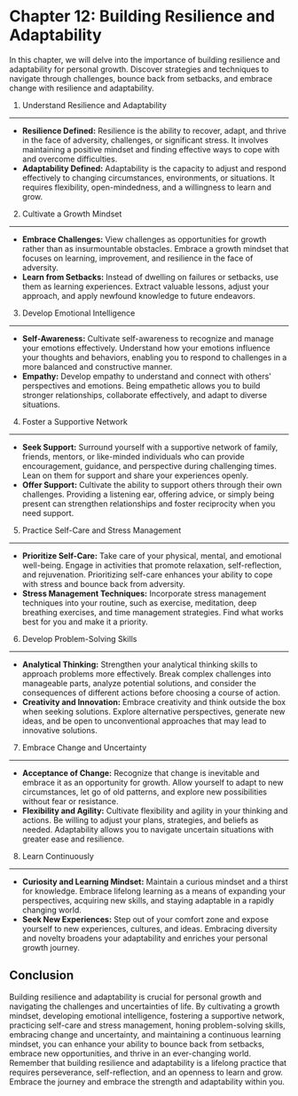 Chapter 12: Building Resilience and Adaptability
================================================

In this chapter, we will delve into the importance of building resilience and adaptability for personal growth. Discover strategies and techniques to navigate through challenges, bounce back from setbacks, and embrace change with resilience and adaptability.

1. Understand Resilience and Adaptability
-----------------------------------------

* **Resilience Defined:** Resilience is the ability to recover, adapt, and thrive in the face of adversity, challenges, or significant stress. It involves maintaining a positive mindset and finding effective ways to cope with and overcome difficulties.
* **Adaptability Defined:** Adaptability is the capacity to adjust and respond effectively to changing circumstances, environments, or situations. It requires flexibility, open-mindedness, and a willingness to learn and grow.

2. Cultivate a Growth Mindset
-----------------------------

* **Embrace Challenges:** View challenges as opportunities for growth rather than as insurmountable obstacles. Embrace a growth mindset that focuses on learning, improvement, and resilience in the face of adversity.
* **Learn from Setbacks:** Instead of dwelling on failures or setbacks, use them as learning experiences. Extract valuable lessons, adjust your approach, and apply newfound knowledge to future endeavors.

3. Develop Emotional Intelligence
---------------------------------

* **Self-Awareness:** Cultivate self-awareness to recognize and manage your emotions effectively. Understand how your emotions influence your thoughts and behaviors, enabling you to respond to challenges in a more balanced and constructive manner.
* **Empathy:** Develop empathy to understand and connect with others' perspectives and emotions. Being empathetic allows you to build stronger relationships, collaborate effectively, and adapt to diverse situations.

4. Foster a Supportive Network
------------------------------

* **Seek Support:** Surround yourself with a supportive network of family, friends, mentors, or like-minded individuals who can provide encouragement, guidance, and perspective during challenging times. Lean on them for support and share your experiences openly.
* **Offer Support:** Cultivate the ability to support others through their own challenges. Providing a listening ear, offering advice, or simply being present can strengthen relationships and foster reciprocity when you need support.

5. Practice Self-Care and Stress Management
-------------------------------------------

* **Prioritize Self-Care:** Take care of your physical, mental, and emotional well-being. Engage in activities that promote relaxation, self-reflection, and rejuvenation. Prioritizing self-care enhances your ability to cope with stress and bounce back from adversity.
* **Stress Management Techniques:** Incorporate stress management techniques into your routine, such as exercise, meditation, deep breathing exercises, and time management strategies. Find what works best for you and make it a priority.

6. Develop Problem-Solving Skills
---------------------------------

* **Analytical Thinking:** Strengthen your analytical thinking skills to approach problems more effectively. Break complex challenges into manageable parts, analyze potential solutions, and consider the consequences of different actions before choosing a course of action.
* **Creativity and Innovation:** Embrace creativity and think outside the box when seeking solutions. Explore alternative perspectives, generate new ideas, and be open to unconventional approaches that may lead to innovative solutions.

7. Embrace Change and Uncertainty
---------------------------------

* **Acceptance of Change:** Recognize that change is inevitable and embrace it as an opportunity for growth. Allow yourself to adapt to new circumstances, let go of old patterns, and explore new possibilities without fear or resistance.
* **Flexibility and Agility:** Cultivate flexibility and agility in your thinking and actions. Be willing to adjust your plans, strategies, and beliefs as needed. Adaptability allows you to navigate uncertain situations with greater ease and resilience.

8. Learn Continuously
---------------------

* **Curiosity and Learning Mindset:** Maintain a curious mindset and a thirst for knowledge. Embrace lifelong learning as a means of expanding your perspectives, acquiring new skills, and staying adaptable in a rapidly changing world.
* **Seek New Experiences:** Step out of your comfort zone and expose yourself to new experiences, cultures, and ideas. Embracing diversity and novelty broadens your adaptability and enriches your personal growth journey.

Conclusion
----------

Building resilience and adaptability is crucial for personal growth and navigating the challenges and uncertainties of life. By cultivating a growth mindset, developing emotional intelligence, fostering a supportive network, practicing self-care and stress management, honing problem-solving skills, embracing change and uncertainty, and maintaining a continuous learning mindset, you can enhance your ability to bounce back from setbacks, embrace new opportunities, and thrive in an ever-changing world. Remember that building resilience and adaptability is a lifelong practice that requires perseverance, self-reflection, and an openness to learn and grow. Embrace the journey and embrace the strength and adaptability within you.
